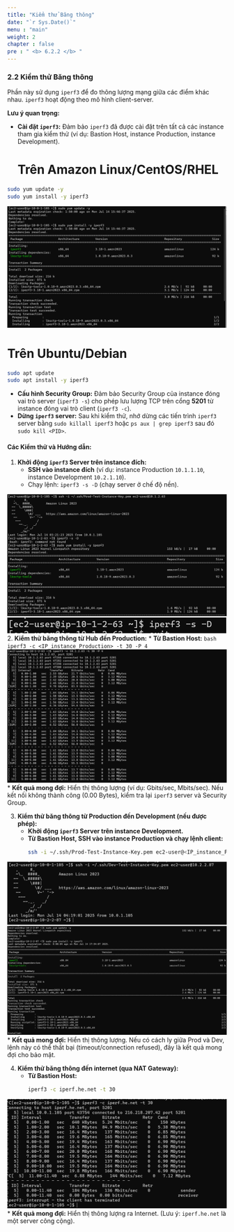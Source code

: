 ```yaml
---
title: "Kiểm thử Băng thông"
date: "`r Sys.Date()`"
menu : "main"
weight: 2
chapter : false
pre : " <b> 6.2.2 </b> "
---
```


### 2.2 Kiểm thử Băng thông

Phần này sử dụng `iperf3` để đo thông lượng mạng giữa các điểm khác nhau. `iperf3` hoạt động theo mô hình client-server.

**Lưu ý quan trọng:**
*   **Cài đặt `iperf3`:** Đảm bảo `iperf3` đã được cài đặt trên tất cả các instance tham gia kiểm thử (ví dụ: Bastion Host, instance Production, instance Development).
    # Trên Amazon Linux/CentOS/RHEL
```bash
sudo yum update -y
sudo yum install -y iperf3
```
![](/images/6.testing-monitoring/hinh-18.png)
# Trên Ubuntu/Debian
```bash
sudo apt update
sudo apt install -y iperf3
```
*   **Cấu hình Security Group:** Đảm bảo Security Group của instance đóng vai trò server (`iperf3 -s`) cho phép lưu lượng TCP trên cổng **5201** từ instance đóng vai trò client (`iperf3 -c`).
*   **Dừng `iperf3` server:** Sau khi kiểm thử, nhớ dừng các tiến trình `iperf3` server bằng `sudo killall iperf3` hoặc `ps aux | grep iperf3` sau đó `sudo kill <PID>`.

#### Các Kiểm thử và Hướng dẫn:

1.  **Khởi động `iperf3` Server trên instance đích:**
    *   **SSH vào instance đích** (ví dụ: instance Production `10.1.1.10`, instance Development `10.2.1.10`).
    *   Chạy lệnh: `iperf3 -s -D` (chạy server ở chế độ nền).

![](/images/6.testing-monitoring/hinh-19.png)
![](/images/6.testing-monitoring/hinh-20.png)
2.  **Kiểm thử băng thông từ Hub đến Production:**
    *   **Từ Bastion Host:**
        ```bash
        iperf3 -c <IP_instance_Production> -t 30 -P 4
        ```
![](/images/6.testing-monitoring/hinh-21.png)
    *   **Kết quả mong đợi:** Hiển thị thông lượng (ví dụ: Gbits/sec, Mbits/sec). Nếu kết nối không thành công (0.00 Bytes), kiểm tra lại `iperf3` server và Security Group.

3.  **Kiểm thử băng thông từ Production đến Development (nếu được phép):**
    *   **Khởi động `iperf3` Server trên instance Development.**
    *   **Từ Bastion Host, SSH vào instance Production và chạy lệnh client:**
        ```bash
        ssh -i ~/.ssh/Prod-Test-Instance-Key.pem ec2-user@<IP_instance_Production> "iperf3 -c <IP_instance_Development> -t 30"
        ```
![](/images/6.testing-monitoring/hinh-22.png)
![](/images/6.testing-monitoring/hinh-23.png)
    *   **Kết quả mong đợi:** Hiển thị thông lượng. Nếu có cách ly giữa Prod và Dev, lệnh này có thể thất bại (timeout/connection refused), đây là kết quả mong đợi cho bảo mật.

4.  **Kiểm thử băng thông đến internet (qua NAT Gateway):**
    *   **Từ Bastion Host:**
        ```bash
        iperf3 -c iperf.he.net -t 30
        ```
![](/images/6.testing-monitoring/hinh-24.png)
    *   **Kết quả mong đợi:** Hiển thị thông lượng ra Internet. (Lưu ý: `iperf.he.net` là một server công cộng).
